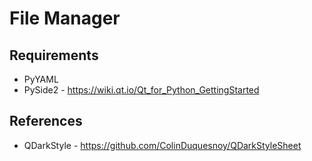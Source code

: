 # File Manager

## Requirements
- PyYAML
- PySide2 - https://wiki.qt.io/Qt_for_Python_GettingStarted

## References
- QDarkStyle - https://github.com/ColinDuquesnoy/QDarkStyleSheet
